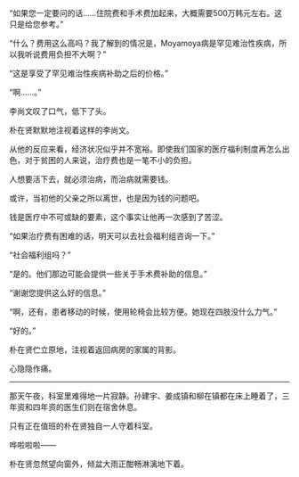 “如果您一定要问的话……住院费和手术费加起来，大概需要500万韩元左右。这只是给您参考。”

“什么？费用这么高吗？我了解到的情况是，Moyamoya病是罕见难治性疾病，所以我听说费用负担不大啊？”

“这是享受了罕见难治性疾病补助之后的价格。”

“啊……。”

李尚文叹了口气，低下了头。

朴在贤默默地注视着这样的李尚文。

从他的反应来看，经济状况似乎并不宽裕。即使我们国家的医疗福利制度再怎么出色，对于贫困的人来说，治疗费也是一笔不小的负担。

人想要活下去，就必须治病，而治病就需要钱。

或许，当初他的父亲之所以离世，也是因为钱的问题吧。

钱是医疗中不可或缺的要素，这个事实让他再一次感到了苦涩。

“如果治疗费有困难的话，明天可以去社会福利组咨询一下。”

“社会福利组吗？”

“是的。他们那边可能会提供一些关于手术费补助的信息。”

“谢谢您提供这么好的信息。”

“啊，还有，患者移动的时候，使用轮椅会比较方便。她现在四肢没什么力气。”

“好的。”

朴在贤伫立原地，注视着返回病房的家属的背影。

心隐隐作痛。

* * *

那天午夜，科室里难得地一片寂静。孙建宇、姜成镇和柳在镇都在床上睡着了，三年资和四年资的医生们则在宿舍休息。

只有正在值班的朴在贤独自一人守着科室。

哗啦啦啦——

朴在贤忽然望向窗外，倾盆大雨正酣畅淋漓地下着。